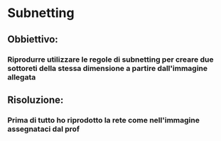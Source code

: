 # Subnetting

## Obbiettivo:
### Riprodurre utilizzare le regole di subnetting per creare due sottoreti della stessa dimensione a partire dall'immagine allegata

## Risoluzione:
### Prima di tutto ho riprodotto la rete come nell'immagine assegnataci dal prof
### 
